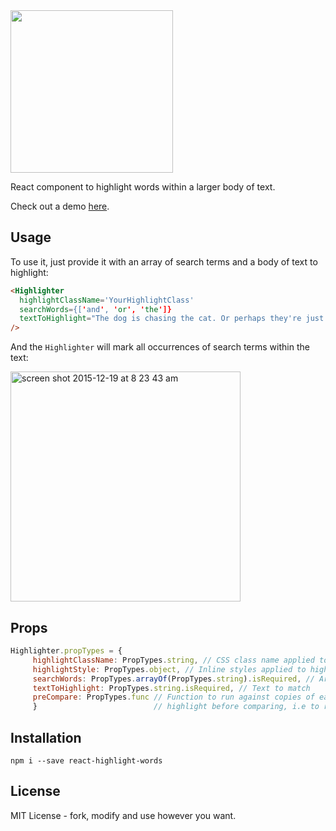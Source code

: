 <img src="https://cloud.githubusercontent.com/assets/29597/11913937/0d2dcd78-a629-11e5-83e7-6a17b6d765a5.png" width="260" height="260">

React component to highlight words within a larger body of text.

Check out a demo [here](https://bvaughn.github.io/react-highlight-words).

## Usage

To use it, just provide it with an array of search terms and a body of text to highlight:

```html
<Highlighter
  highlightClassName='YourHighlightClass'
  searchWords={['and', 'or', 'the']}
  textToHighlight="The dog is chasing the cat. Or perhaps they're just playing?"
/>
```

And the `Highlighter` will mark all occurrences of search terms within the text:

<img width="368" alt="screen shot 2015-12-19 at 8 23 43 am" src="https://cloud.githubusercontent.com/assets/29597/11914033/e3c319f6-a629-11e5-896d-1a5ce22c9ea2.png">

## Props

```JavaScript
Highlighter.propTypes = {
     highlightClassName: PropTypes.string, // CSS class name applied to highlighted text
     highlightStyle: PropTypes.object, // Inline styles applied to highlighted text
     searchWords: PropTypes.arrayOf(PropTypes.string).isRequired, // Array of search words
     textToHighlight: PropTypes.string.isRequired, // Text to match
     preCompare: PropTypes.func // Function to run against copies of each search word and text to
     }                          // highlight before comparing, i.e to remove accents
```


## Installation
```
npm i --save react-highlight-words
```

## License
MIT License - fork, modify and use however you want.
